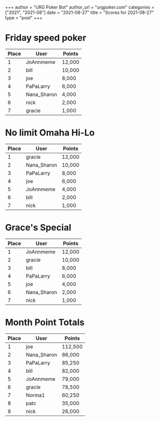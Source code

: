 +++
author = "URG Poker Bot"
author_url = "urgpoker.com"
categories = ["2021", "2021-08"]
date = "2021-08-27"
title = "Scores for 2021-08-27"
type = "post"
+++
# Friday speed poker

| Place | User | Points |
|-------|------|--------|
| 1 | JoAnnmeme | 12,000 |
| 2 | bill | 10,000 |
| 3 | joe | 8,000 |
| 4 | PaPaLarry | 6,000 |
| 5 | Nana_Sharon | 4,000 |
| 6 | nick | 2,000 |
| 7 | gracie | 1,000 |

# No limit Omaha Hi-Lo

| Place | User | Points |
|-------|------|--------|
| 1 | gracie | 12,000 |
| 2 | Nana_Sharon | 10,000 |
| 3 | PaPaLarry | 8,000 |
| 4 | joe | 6,000 |
| 5 | JoAnnmeme | 4,000 |
| 6 | bill | 2,000 |
| 7 | nick | 1,000 |

# Grace's Special

| Place | User | Points |
|-------|------|--------|
| 1 | JoAnnmeme | 12,000 |
| 2 | gracie | 10,000 |
| 3 | bill | 8,000 |
| 4 | PaPaLarry | 6,000 |
| 5 | joe | 4,000 |
| 6 | Nana_Sharon | 2,000 |
| 7 | nick | 1,000 |

# Month Point Totals

| Place | User | Points |
|-------|------|--------|
| 1 | joe | 112,500 |
| 2 | Nana_Sharon | 86,000 |
| 3 | PaPaLarry | 85,250 |
| 4 | bill | 82,000 |
| 5 | JoAnnmeme | 79,000 |
| 6 | gracie | 78,500 |
| 7 | Norma1 | 60,250 |
| 8 | patc | 35,000 |
| 9 | nick | 26,000 |
